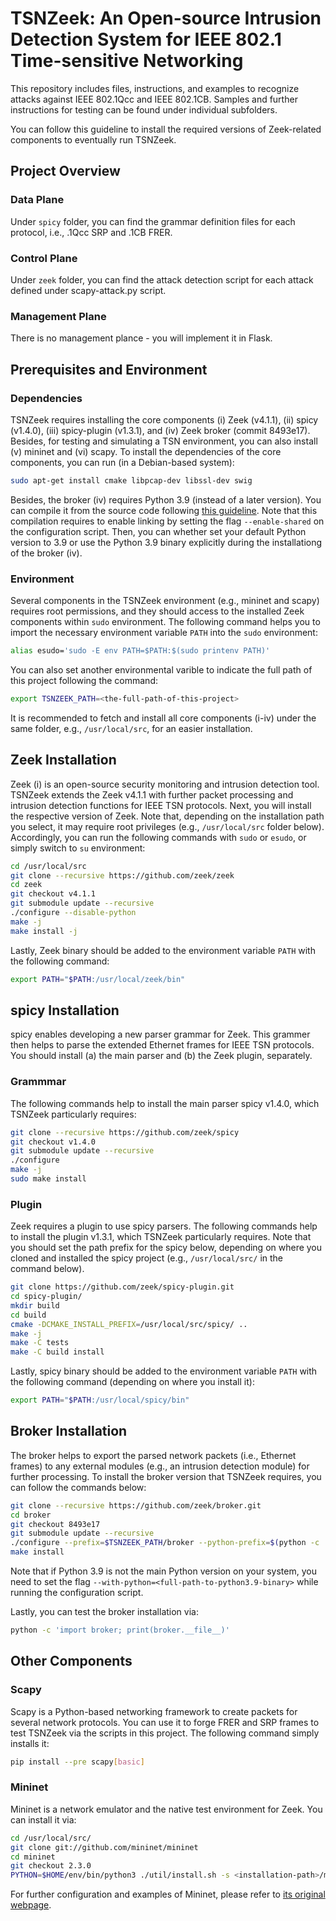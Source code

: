# TSNZeek: An Open-source Intrusion Detection System for IEEE 802.1 Time-sensitive Networking

This repository includes files, instructions, and examples to recognize attacks against IEEE 802.1Qcc and IEEE 802.1CB. Samples and further instructions for testing can be found under individual subfolders. 

You can follow this guideline to install the required versions of Zeek-related components to eventually run TSNZeek.

## Project Overview

### Data Plane

Under `spicy` folder, you can find the grammar definition files for each protocol, i.e., .1Qcc SRP and .1CB FRER.

### Control Plane

Under `zeek` folder, you can find the attack detection script for each attack defined under scapy-attack.py script.

### Management Plane

There is no management plance - you will implement it in Flask.

## Prerequisites and Environment

### Dependencies

TSNZeek requires installing the core components (i) Zeek (v4.1.1), (ii) spicy (v1.4.0), (iii) spicy-plugin (v1.3.1), and (iv) Zeek broker (commit 8493e17). Besides, for testing and simulating a TSN environment, you can also install (v) mininet and (vi) scapy. To install the dependencies of the core components, you can run (in a Debian-based system):
```sh
sudo apt-get install cmake libpcap-dev libssl-dev swig
```
Besides, the broker (iv) requires Python 3.9 (instead of a later version). You can compile it from the source code following [this guideline](https://linuxize.com/post/how-to-install-python-3-9-on-debian-10/). Note that this compilation requires to enable linking by setting the flag `--enable-shared` on the configuration script. Then, you can whether set your default Python version to 3.9 or use the Python 3.9 binary explicitly during the installationg of the broker (iv).

### Environment

Several components in the TSNZeek environment (e.g., mininet and scapy) requires root permissions, and they should access to the installed Zeek components within `sudo` environment. The following command helps you to import the necessary environment variable `PATH` into the  `sudo` environment:
```sh
alias esudo='sudo -E env PATH=$PATH:$(sudo printenv PATH)'
```
You can also set another environmental varible to indicate the full path of this project following the command:
```sh
export TSNZEEK_PATH=<the-full-path-of-this-project>
```
It is recommended to fetch and install all core components (i-iv) under the same folder, e.g., `/usr/local/src`, for an easier installation.

## Zeek Installation

Zeek (i) is an open-source security monitoring and intrusion detection tool. TSNZeek extends the Zeek v4.1.1 with further packet processing and intrusion detection functions for IEEE TSN protocols. Next, you will install the respective version of Zeek. Note that, depending on the installation path you select, it may require root privileges (e.g., `/usr/local/src` folder below). Accordingly, you can run the following commands with `sudo` or `esudo`, or simply switch to `su` environment:
```sh
cd /usr/local/src
git clone --recursive https://github.com/zeek/zeek
cd zeek
git checkout v4.1.1
git submodule update --recursive
./configure --disable-python
make -j
make install -j
```

Lastly, Zeek binary should be added to the environment variable `PATH` with the following command:
```sh
export PATH="$PATH:/usr/local/zeek/bin"
```

## spicy Installation

spicy enables developing a new parser grammar for Zeek. This grammer then helps to parse the extended Ethernet frames for IEEE TSN protocols. You should install (a) the main parser and (b) the Zeek plugin, separately.

### Grammmar

The following commands help to install the main parser spicy v1.4.0, which TSNZeek particularly requires:
```sh
git clone --recursive https://github.com/zeek/spicy
git checkout v1.4.0
git submodule update --recursive
./configure
make -j
sudo make install
```
### Plugin

Zeek requires a plugin to use spicy parsers. The following commands help to install the plugin v1.3.1, which TSNZeek particularly requires. Note that you should set the path prefix for the spicy below, depending on where you cloned and installed the spicy project (e.g., `/usr/local/src/` in the command below).

```sh
git clone https://github.com/zeek/spicy-plugin.git
cd spicy-plugin/
mkdir build
cd build
cmake -DCMAKE_INSTALL_PREFIX=/usr/local/src/spicy/ ..
make -j
make -C tests
make -C build install
```

Lastly, spicy binary should be added to the environment variable `PATH` with the following command (depending on where you install it):
```sh
export PATH="$PATH:/usr/local/spicy/bin"
```
## Broker Installation

The broker helps to export the parsed network packets (i.e., Ethernet frames) to any external modules (e.g., an intrusion detection module) for further processing. To install the broker version that TSNZeek requires, you can follow the commands below:

```sh
git clone --recursive https://github.com/zeek/broker.git
cd broker
git checkout 8493e17
git submodule update --recursive
./configure --prefix=$TSNZEEK_PATH/broker --python-prefix=$(python -c 'import sys; print(sys.exec_prefix)')
make install
```
Note that if Python 3.9 is not the main Python version on your system, you need to set the flag `--with-python=<full-path-to-python3.9-binary>` while running the configuration script.

Lastly, you can test the broker installation via:
```sh
python -c 'import broker; print(broker.__file__)'
```

## Other Components

### Scapy

Scapy is a Python-based networking framework to create packets for several network protocols. You can use it to forge FRER and SRP frames to test TSNZeek via the scripts in this project. The following command simply installs it:

```sh
pip install --pre scapy[basic]
```

### Mininet

Mininet is a network emulator and the native test environment for Zeek. You can install it via:
```sh
cd /usr/local/src/
git clone git://github.com/mininet/mininet
cd mininet
git checkout 2.3.0
PYTHON=$HOME/env/bin/python3 ./util/install.sh -s <installation-path>/mininet -n
```
For further configuration and examples of Mininet, please refer to [its original webpage](https://mininet.org/).
